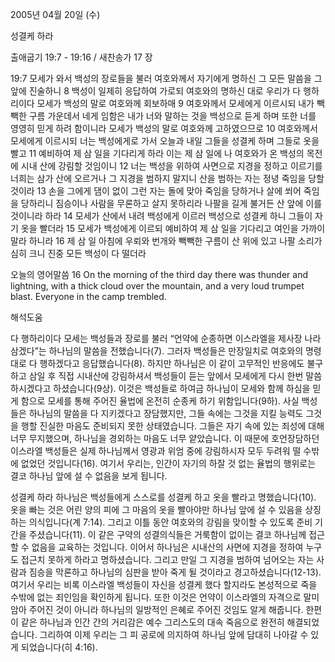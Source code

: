 2005년 04월 20일 (수)

성결케 하라



출애굽기 19:7 - 19:16 / 새찬송가 17 장


19:7 모세가 와서 백성의 장로들을 불러 여호와께서 자기에게 명하신 그 모든 말씀을 그 앞에 진술하니 8 백성이 일제히 응답하여 가로되 여호와의 명하신 대로 우리가 다 행하리이다 모세가 백성의 말로 여호와께 회보하매 9 여호와께서 모세에게 이르시되 내가 빽빽한 구름 가운데서 네게 임함은 내가 너와 말하는 것을 백성으로 듣게 하며 또한 너를 영영히 믿게 하려 함이니라 모세가 백성의 말로 여호와께 고하였으므로 10 여호와께서 모세에게 이르시되 너는 백성에게로 가서 오늘과 내일 그들을 성결케 하며 그들로 옷을 빨고 11 예비하여 제 삼 일을 기다리게 하라 이는 제 삼 일에 나 여호와가 온 백성의 목전에 시내 산에 강림할 것임이니 12 너는 백성을 위하여 사면으로 지경을 정하고 이르기를 너희는 삼가 산에 오르거나 그 지경을 범하지 말지니 산을 범하는 자는 정녕 죽임을 당할 것이라 13 손을 그에게 댐이 없이 그런 자는 돌에 맞아 죽임을 당하거나 살에 쐬어 죽임을 당하리니 짐승이나 사람을 무론하고 살지 못하리라 나팔을 길게 불거든 산 앞에 이를 것이니라 하라 14 모세가 산에서 내려 백성에게 이르러 백성으로 성결케 하니 그들이 자기 옷을 빨더라 15 모세가 백성에게 이르되 예비하여 제 삼 일을 기다리고 여인을 가까이 말라 하니라 16 제 삼 일 아침에 우뢰와 번개와 빽빽한 구름이 산 위에 있고 나팔 소리가 심히 크니 진중 모든 백성이 다 떨더라 

오늘의 영어말씀 
16 On the morning of the third day there was thunder and lightning, with a thick cloud over the mountain, and a very loud trumpet blast. Everyone in the camp trembled.

해석도움





다 행하리이다 
모세는 백성들과 장로를 불러 “언약에 순종하면 이스라엘을 제사장 나라 삼겠다”는 하나님의 말씀을 전했습니다(7). 그러자 백성들은 만장일치로 여호와의 명령대로 다 행하겠다고 응답했습니다(8). 하지만 하나님은 이 같이 고무적인 반응에도 불구하고 삼일 후 직접 시내산에 강림하셔서 백성들이 듣는 앞에서 모세에게 다시 한번 말씀하시겠다고 하셨습니다(9상). 이것은 백성들로 하여금 하나님이 모세와 함께 하심을 믿게 함으로 모세를 통해 주어진 율법에 온전히 순종케 하기 위함입니다(9하). 사실 백성들은 하나님의 말씀을 다 지키겠다고 장담했지만, 그들 속에는 그것을 지킬 능력도 그것을 행할 진실한 마음도 준비되지 못한 상태였습니다. 그들은 자기 속에 있는 죄성에 대해 너무 무지했으며, 하나님을 경외하는 마음도 너무 얕았습니다. 이 때문에 호언장담하던 이스라엘 백성들은 실제 하나님께서 영광과 위엄 중에 강림하시자 모두 두려워 떨 수밖에 없었던 것입니다(16). 여기서 우리는, 인간이 자기의 하잘 것 없는 율법의 행위로는 결코 하나님 앞에 설 수 없음을 보게 됩니다. 

성결케 하라 
하나님은 백성들에게 스스로를 성결케 하고 옷을 빨라고 명했습니다(10). 옷을 빠는 것은 어린 양의 피에 그 마음의 옷을 빨아야만 하나님 앞에 설 수 있음을 상징하는 의식입니다(계 7:14). 그리고 이틀 동안 여호와의 강림을 맞이할 수 있도록 준비 기간을 주셨습니다(11). 이 같은 구약의 성결의식들은 거룩함이 없이는 결코 하나님께 접근할 수 없음을 교육하는 것입니다. 이어서 하나님은 시내산의 사면에 지경을 정하여 누구도 접근치 못하게 하라고 명하셨습니다. 그리고 만일 그 지경을 범하여 넘어오는 자는 사람과 짐승을 막론하고 하나님의 심판을 받아 죽게 될 것이라고 경고하셨습니다(12-13). 여기서 우리는 비록 이스라엘 백성들이 자신을 성결케 했다 할지라도 본성적으로 죽을 수밖에 없는 죄인임을 확인하게 됩니다. 또한 이것은 언약이 이스라엘의 자격으로 말미암아 주어진 것이 아니라 하나님의 일방적인 은혜로 주어진 것임도 알게 해줍니다. 한편 이 같은 하나님과 인간 간의 거리감은 예수 그리스도의 대속 죽음으로 완전히 해결되었습니다. 그리하여 이제 우리는 그 피 공로에 의지하여 하나님 앞에 담대히 나아갈 수 있게 되었습니다(히 4:16).